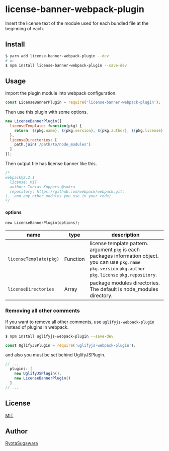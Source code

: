 license-banner-webpack-plugin
===

Insert the license text of the module used for each bundled file at the beginning of each.

## Install
```bash
$ yarn add license-banner-webpack-plugin --dev
# or
$ npm install license-banner-webpack-plugin --save-dev
```

## Usage
Import the plugin module into webpack configuration.

```js
const LicenseBannerPlugin = require('license-banner-webpack-plugin');
```

Then use this plugin with some options.

```js
new LicenseBannerPlugin({
  licenseTemplate: function(pkg) {
    return `${pkg.name}, ${pkg.version}, ${pkg.author}, ${pkg.license}, ${pkg.repository}`;
  },
  licenseDirectories: [
    path.join('/path/to/node_modules')
  ]
});
```

Then output file has license banner like this.
```js
/*
webpack@2.2.1
  license: MIT
  author: Tobias Koppers @sokra
  repository: https://github.com/webpack/webpack.git:
(...and any other modules you use in your code)
*/
```

#### options
```
new LicenseBannerPlugin(options);
```

| name                   | type     | description                                                                                                                                                     |
|------------------------|----------|-----------------------------------------------------------------------------------------------------------------------------------------------------------------|
| `licenseTemplate(pkg)` | Function | license template pattern. argument `pkg` is each packages information object. you can use `pkg.name` `pkg.version` `pkg.author` `pkg.license` `pkg.repository`. |
| `licenseDirectories`   | Array    | package modules directories. The default is node_modules directory.                                                                                             |

### Removing all other comments

If you want to remove all other comments, use `uglifyjs-webpack-plugin` instead of plugins in webpack.

```bash
$ npm install uglifyjs-webpack-plugin --save-dev
```

```js
const UglifyJSPlugin = require('uglifyjs-webpack-plugin');
```

and also you must be set behind UglifyJSPlugin.

```js
// ...
  plugins: [
    new UglifyJSPlugin(),
    new LicenseBannerPlugin()
  ]
// ...
```

## License
[MIT](https://github.com/tcnksm/tool/blob/master/LICENCE)

## Author
[RyotaSugawara](https://github.com/RyotaSugawara)

